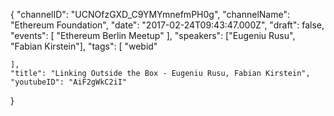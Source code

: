 {
    "channelID": "UCNOfzGXD_C9YMYmnefmPH0g",
    "channelName": "Ethereum Foundation",
    "date": "2017-02-24T09:43:47.000Z",
    "draft": false,
    "events": [
        "Ethereum Berlin Meetup"
    ],
    "speakers": ["Eugeniu Rusu", "Fabian Kirstein"],
    "tags": [
        "webid"

    ],
    "title": "Linking Outside the Box - Eugeniu Rusu, Fabian Kirstein",
    "youtubeID": "AiF2gWkC2iI"
}
